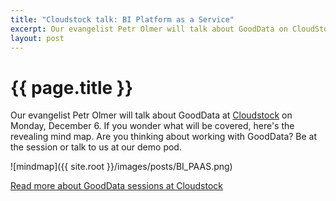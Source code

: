 ```yaml
---
title: "Cloudstock talk: BI Platform as a Service"
excerpt: Our evangelist Petr Olmer will talk about GoodData on CloudStock. More details about the talk inside.
layout: post
---
```

# {{ page.title }}

Our evangelist Petr Olmer will talk about GoodData at [Cloudstock](http://www.cloudstockevent.com/) on Monday, December 6. If you wonder what will be covered, here's the revealing mind map. Are you thinking about working with GoodData? Be at the session or talk to us at our demo pod. 

![mindmap]({{ site.root }}/images/posts/BI_PAAS.png)

[Read more about GoodData sessions at Cloudstock](http://blog.cloudstockevent.com/blog/2010/11/meet-analytics-in-the-cloud/)
